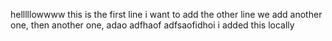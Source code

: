helllllowwww
this is the first line i want to add
the other line
we add another one, then another one,
adao
adfhaof
adfsaofidhoi
i added this locally
